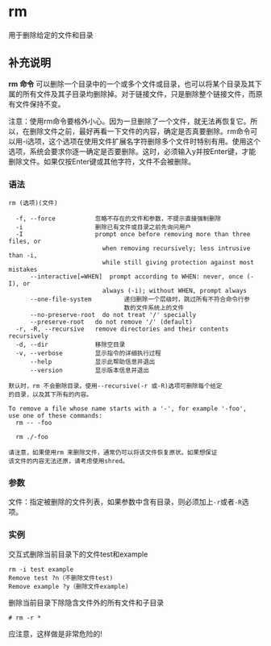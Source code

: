 rm
===

用于删除给定的文件和目录

## 补充说明

**rm**  **命令** 可以删除一个目录中的一个或多个文件或目录，也可以将某个目录及其下属的所有文件及其子目录均删除掉。对于链接文件，只是删除整个链接文件，而原有文件保持不变。

注意：使用rm命令要格外小心。因为一旦删除了一个文件，就无法再恢复它。所以，在删除文件之前，最好再看一下文件的内容，确定是否真要删除。rm命令可以用-i选项，这个选项在使用文件扩展名字符删除多个文件时特别有用。使用这个选项，系统会要求你逐一确定是否要删除。这时，必须输入y并按Enter键，才能删除文件。如果仅按Enter键或其他字符，文件不会被删除。

### 语法  

```
rm (选项)(文件)
```

  

```
  -f, --force           忽略不存在的文件和参数，不提示直接强制删除
  -i                    删除已有文件或目录之前先询问用户
  -I                    prompt once before removing more than three files, or
                          when removing recursively; less intrusive than -i,
                          while still giving protection against most mistakes
      --interactive[=WHEN]  prompt according to WHEN: never, once (-I), or
                          always (-i); without WHEN, prompt always
      --one-file-system         递归删除一个层级时，跳过所有不符合命令行参
                                数的文件系统上的文件
      --no-preserve-root  do not treat '/' specially
      --preserve-root   do not remove '/' (default)
  -r, -R, --recursive   remove directories and their contents recursively
  -d, --dir             移除空目录
  -v, --verbose         显示指令的详细执行过程
      --help            显示此帮助信息并退出
      --version         显示版本信息并退出

默认时，rm 不会删除目录。使用--recursive(-r 或-R)选项可删除每个给定
的目录，以及其下所有的内容。

To remove a file whose name starts with a '-', for example '-foo',
use one of these commands:
  rm -- -foo

  rm ./-foo

请注意，如果使用rm 来删除文件，通常仍可以将该文件恢复原状。如果想保证
该文件的内容无法还原，请考虑使用shred。
```

### 参数  

文件：指定被删除的文件列表，如果参数中含有目录，则必须加上`-r`或者`-R`选项。

### 实例  

交互式删除当前目录下的文件test和example

```
rm -i test example
Remove test ?n（不删除文件test)
Remove example ?y（删除文件example)
```

删除当前目录下除隐含文件外的所有文件和子目录

```
# rm -r *
```

应注意，这样做是非常危险的!



